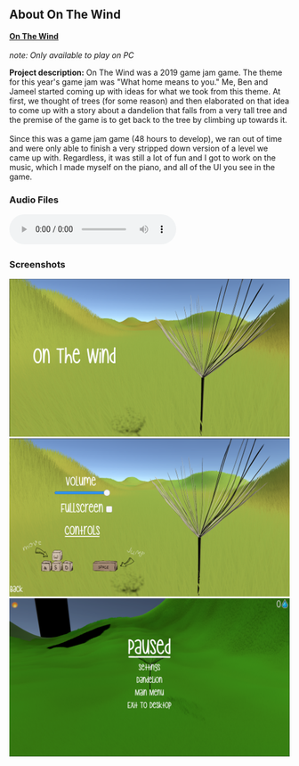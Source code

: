 ## About On The Wind
<a href="https://globalgamejam.org/2019/games/wind-0"><b>On The Wind</b></a>
<br></br>
<i>note: Only available to play on PC</i>
  
**Project description:** On The Wind was a 2019 game jam game. The theme for this year's game jam was "What home means to you." 
Me, Ben and Jameel started coming up with ideas for what we took from this theme. At first, we thought of trees (for some reason) and
then elaborated on that idea to come up with a story about a dandelion that falls from a very tall tree and the premise of the game 
is to get back to the tree by climbing up towards it. 
<br></br>
Since this was a game jam game (48 hours to develop), we ran out of time and were only able to finish a very stripped down version of a level we came up with. Regardless, it was still a lot of fun and I got to work on the music, which I made myself on the piano, and all of the UI you see in the game. 

### Audio Files 

<audio controls>
  <source src="audio/Song(1).mp3" type="audio/mpeg">
</audio>

### Screenshots

<img src="images/OTW(1).png?raw=true"/>
<img src="images/OTW(3).png?raw=true"/>
<img src="images/OTW(4).png?raw=true"/>
